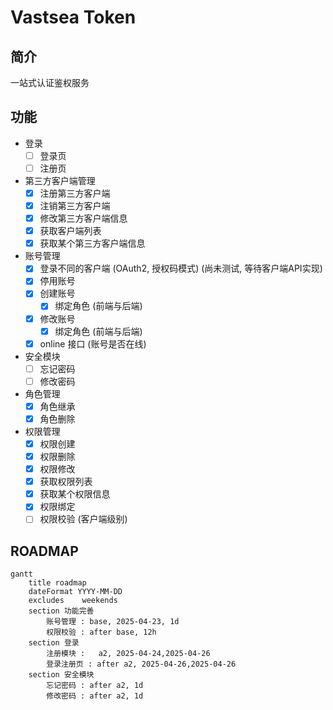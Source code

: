 # Vastsea Token

## 简介

一站式认证鉴权服务

## 功能

- 登录
  - [ ] 登录页
  - [ ] 注册页
- 第三方客户端管理
  - [x] 注册第三方客户端
  - [x] 注销第三方客户端
  - [x] 修改第三方客户端信息
  - [x] 获取客户端列表
  - [x] 获取某个第三方客户端信息
- 账号管理
  - [x] 登录不同的客户端 (OAuth2, 授权码模式) (尚未测试, 等待客户端API实现)
  - [x] 停用账号
  - [x] 创建账号
    - [x] 绑定角色 (前端与后端)
  - [x] 修改账号
    - [x] 绑定角色 (前端与后端)
  - [x] online 接口 (账号是否在线)
- 安全模块
  - [ ] 忘记密码
  - [ ] 修改密码
- 角色管理
  - [x] 角色继承
  - [x] 角色删除
- 权限管理
  - [x] 权限创建
  - [x] 权限删除
  - [x] 权限修改
  - [x] 获取权限列表
  - [x] 获取某个权限信息
  - [x] 权限绑定
  - [ ] 权限校验 (客户端级别)

## ROADMAP

```mermaid
gantt
    title roadmap
    dateFormat YYYY-MM-DD
    excludes    weekends
    section 功能完善
        账号管理 : base, 2025-04-23, 1d
        权限校验 : after base, 12h
    section 登录
        注册模块 :   a2, 2025-04-24,2025-04-26
        登录注册页 : after a2, 2025-04-26,2025-04-26
    section 安全模块
        忘记密码 : after a2, 1d
        修改密码 : after a2, 1d
```